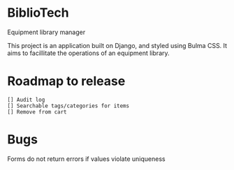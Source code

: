 # BiblioTech
Equipment library manager

This project is an application built on Django, and styled using Bulma CSS. It aims to facillitate the operations of an equipment library.


# Roadmap to release
	[] Audit log
	[] Searchable tags/categories for items
	[] Remove from cart


# Bugs
Forms do not return errors if values violate uniqueness
